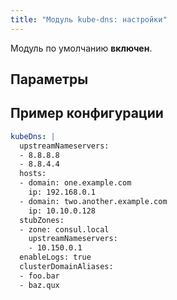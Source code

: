```yaml
---
title: "Модуль kube-dns: настройки"
---
```


Модуль по умолчанию **включен**.

## Параметры

<!-- SCHEMA -->

## Пример конфигурации

```yaml
kubeDns: |
  upstreamNameservers:
  - 8.8.8.8
  - 8.8.4.4
  hosts:
  - domain: one.example.com
    ip: 192.168.0.1
  - domain: two.another.example.com
    ip: 10.10.0.128
  stubZones:
  - zone: consul.local
    upstreamNameservers:
    - 10.150.0.1
  enableLogs: true
  clusterDomainAliases:
  - foo.bar
  - baz.qux
```
